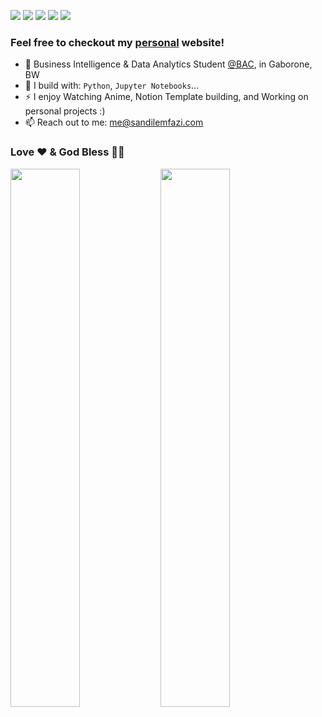 [<img src="https://img.shields.io/badge/github-%2312100E.svg?&style=for-the-badge&logo=github&logoColor=white&color=black" />](https://github.com/SandileDesmondMfazi)
[<img src="https://img.shields.io/badge/gitlab-%2312100E.svg?&style=for-the-badge&logo=gitlab&logoColor=white&color=9b51e0" />](https://github.com/SandileDesmondMfazi)
[<img src="https://img.shields.io/badge/instagram-%2312100E.svg?&style=for-the-badge&logo=instagram&color=405DE6" />](https://www.instagram.com/sandilemfazi) 
[<img src="https://img.shields.io/twitter/follow/sandilemfazi?style=for-the-badge&logo=X&logoColor=white&color=black" />](https://x.com/sandilemfazi)
[<img src="https://img.shields.io/badge/linkedin-%230077B5.svg?&style=for-the-badge&logo=linkedin&logoColor=white" />](https://www.linkedin.com/in/sandilemfazi/)

### Feel free to checkout my [personal](https://sandilemfazi.com/) website!
- 🏢 Business Intelligence & Data Analytics Student [@BAC](https://www.bac.ac.bw/), in Gaborone, BW
- 🧰 I build with: `Python`, `Jupyter Notebooks`...
- ⚡ I enjoy Watching Anime, Notion Template building, and Working on personal projects :)
- 📫 Reach out to me: me@sandilemfazi.com

### Love ❤️ & God Bless ✌🏿


<img align="Left" width="47%" src="https://github-readme-stats.vercel.app/api?username=SandileDesmondMfazi&show_icons=true&theme=radical" />
<img align="Left" width="47%" src="https://github-readme-stats.vercel.app/api/top-langs/?username=SandileDesmondMfazi&layout=compact" />
